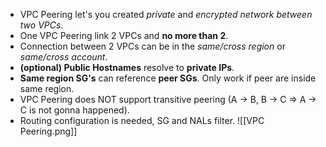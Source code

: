 - VPC Peering let's you created *private* and *encrypted network between two VPCs*.
- One VPC Peering link 2 VPCs and **no more than 2**.
- Connection between 2 VPCs can be in the *same/cross region* or *same/cross account*.
- **(optional) Public Hostnames** resolve to **private IPs**.
- **Same region SG's** can reference **peer SGs**. Only work if peer are inside same region.
- VPC Peering does NOT support transitive peering (A -> B, B -> C => A -> C is not gonna happened).
- Routing configuration is needed, SG and NALs filter.
![[VPC Peering.png]]
